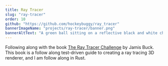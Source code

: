 ```yaml
---
title: Ray Tracer
slug: "ray-tracer"
order: 10
github: "https://github.com/hockeybuggy/ray_tracer"
bannerImageName: "projects/ray-tracer/banner.png"
bannerAltText: "A green ball sitting on a reflective black and white checkered floor."
---
```


Following along with the book [The Ray Tracer
Challenge](https://pragprog.com/titles/jbtracer/) by Jamis Buck. This book is a
follow along test-driven guide to creating a ray tracing 3D renderer, and I am
follow along in Rust.

<!-- excerpt -->

